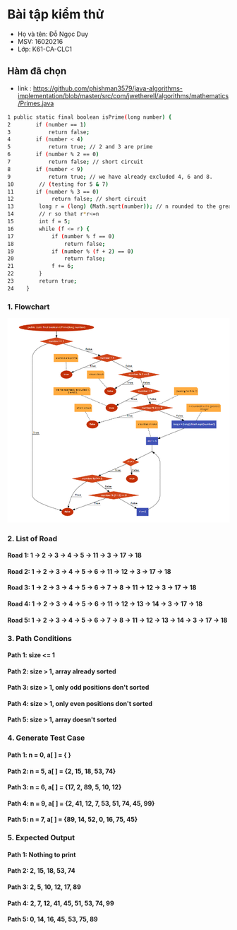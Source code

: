 # Bài tập kiểm thử
- Họ và tên: Đỗ Ngọc Duy
- MSV: 16020216
- Lớp: K61-CA-CLC1
## Hàm đã chọn
- link : https://github.com/phishman3579/java-algorithms-implementation/blob/master/src/com/jwetherell/algorithms/mathematics/Primes.java
```sh
1 public static final boolean isPrime(long number) {
2        if (number == 1)
3            return false;
4        if (number < 4)
5            return true; // 2 and 3 are prime
6        if (number % 2 == 0)
7            return false; // short circuit
8        if (number < 9)
9            return true; // we have already excluded 4, 6 and 8.
10        // (testing for 5 & 7)
11       if (number % 3 == 0)
12            return false; // short circuit
13        long r = (long) (Math.sqrt(number)); // n rounded to the greatest integer
14        // r so that r*r<=n
15        int f = 5;
16        while (f <= r) {
17            if (number % f == 0)
18                return false;
19            if (number % (f + 2) == 0)
20                return false;
21            f += 6;
22        }
23        return true;
24    }
```

### 1. Flowchart
![](flow_chart.png)

### 2. List of Road

#### Road 1: 1 &rarr; 2 &rarr; 3 &rarr; 4 &rarr; 5 &rarr; 11 &rarr; 3 &rarr; 17 &rarr; 18
#### Road 2: 1 &rarr; 2 &rarr; 3 &rarr; 4 &rarr; 5 &rarr; 6 &rarr; 11 &rarr; 12 &rarr; 3 &rarr; 17 &rarr; 18 
#### Road 3: 1 &rarr; 2 &rarr; 3 &rarr; 4 &rarr; 5 &rarr; 6 &rarr; 7 &rarr; 8 &rarr; 11 &rarr; 12 &rarr; 3 &rarr; 17 &rarr; 18
#### Road 4: 1 &rarr; 2 &rarr; 3 &rarr; 4 &rarr; 5 &rarr; 6 &rarr; 11 &rarr; 12 &rarr; 13 &rarr; 14 &rarr; 3 &rarr; 17 &rarr; 18
#### Road 5: 1 &rarr; 2 &rarr; 3 &rarr; 4 &rarr; 5 &rarr; 6 &rarr; 7 &rarr; 8 &rarr; 11 &rarr; 12 &rarr; 13 &rarr; 14 &rarr; 3 &rarr; 17 &rarr; 18


### 3. Path Conditions

#### Path 1: size <= 1
#### Path 2: size > 1, array already sorted
#### Path 3: size > 1, only odd positions don't sorted
#### Path 4: size > 1, only even positions don't sorted
#### Path 5: size > 1, array doesn't sorted

### 4. Generate Test Case

#### Path 1: n = 0, a[ ] = { }
#### Path 2: n = 5, a[ ] = {2, 15, 18, 53, 74}
#### Path 3: n = 6, a[ ] = {17, 2, 89, 5, 10, 12}
#### Path 4: n = 9, a[ ] = {2, 41, 12, 7, 53, 51, 74, 45, 99}
#### Path 5: n = 7, a[ ] = {89, 14, 52, 0, 16, 75, 45}

### 5. Expected Output
	
#### Path 1: Nothing to print
#### Path 2: 2, 15, 18, 53, 74
#### Path 3: 2, 5, 10, 12, 17, 89
#### Path 4: 2, 7, 12, 41, 45, 51, 53, 74, 99
#### Path 5: 0, 14, 16, 45, 53, 75, 89